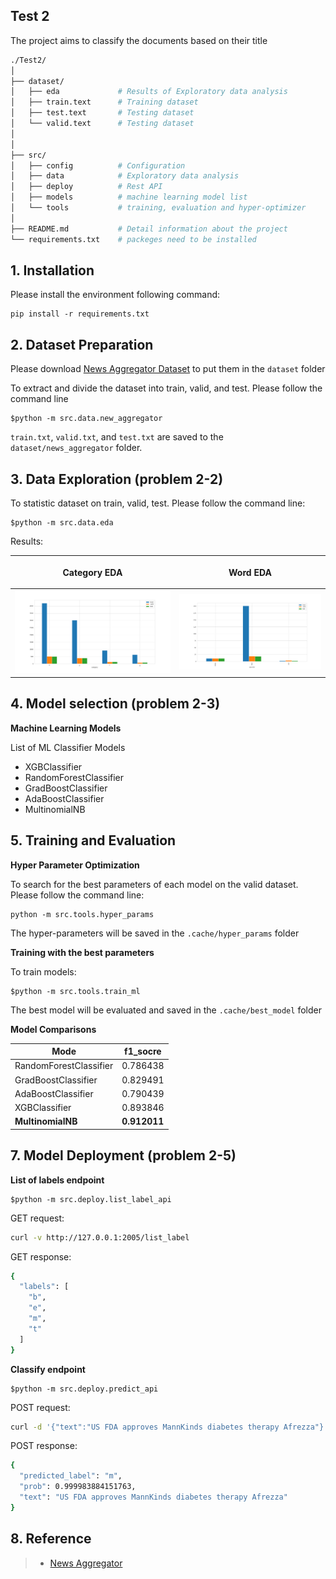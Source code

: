 ## Test 2 

The project aims to classify the documents based on their title

```bash
./Test2/
│
├── dataset/
│   ├── eda             # Results of Exploratory data analysis 
│   ├── train.text      # Training dataset
│   ├── test.text       # Testing dataset
│   └── valid.text      # Testing dataset
│
│
├── src/
│   ├── config          # Configuration
│   ├── data            # Exploratory data analysis 
│   ├── deploy          # Rest API
│   ├── models          # machine learning model list
│   └── tools           # training, evaluation and hyper-optimizer
│
├── README.md           # Detail information about the project
└── requirements.txt    # packeges need to be installed

```

## 1. Installation

Please install the environment following command:
```
pip install -r requirements.txt
```

## 2. Dataset Preparation
Please download [News Aggregator Dataset]() to put them in the `dataset` folder

To extract and divide the dataset into train, valid, and test. Please follow the command line

```shell
$python -m src.data.new_aggregator
```

`train.txt`, `valid.txt`, and `test.txt` are saved to the `dataset/news_aggregator` folder.

## 3. Data Exploration (problem 2-2)

To statistic dataset on train, valid, test. Please follow the command line:

```shell
$python -m src.data.eda
```

Results:

| <p align="center">Category EDA</p> | <p align="center">Word EDA</p>|
|--|--|
| <img src='dataset/eda/category_eda.png'> | <img src='dataset/eda/word_eda.png'> |


## 4. Model selection (problem 2-3)

**Machine Learning Models**

List of ML Classifier Models
+ XGBClassifier
+ RandomForestClassifier
+ GradBoostClassifier
+ AdaBoostClassifier
+ MultinomialNB


## 5. Training and Evaluation

**Hyper Parameter Optimization**

To search for the best parameters of each model on the valid dataset. Please follow the command line:
```shell
python -m src.tools.hyper_params
```

The hyper-parameters will be saved in the `.cache/hyper_params` folder

**Training with the best parameters**

To train models:
```shell
$python -m src.tools.train_ml
```
The best model will be evaluated and saved in the `.cache/best_model` folder

**Model Comparisons**

| Mode | f1_socre |
|--|--|
| RandomForestClassifier | 0.786438 |
| GradBoostClassifier | 0.829491 |
| AdaBoostClassifier | 0.790439 |
| XGBClassifier | 0.893846 |
| **MultinomialNB** | **0.912011** |

## 7. Model Deployment (problem 2-5)

**List of labels endpoint**
```shell
$python -m src.deploy.list_label_api
```

GET request:
```bash
curl -v http://127.0.0.1:2005/list_label
```
GET response:
```bash
{
  "labels": [
    "b",
    "e",
    "m",
    "t"
  ]
}
```

**Classify endpoint**
```shell
$python -m src.deploy.predict_api
```

POST request: 
```bash
curl -d '{"text":"US FDA approves MannKinds diabetes therapy Afrezza"}' -H 'Content-Type: application/json' http://127.0.0.1:2005/classify 
```
POST response:
```bash
{
  "predicted_label": "m",
  "prob": 0.999983884151763,
  "text": "US FDA approves MannKinds diabetes therapy Afrezza"
}

```

## 8. Reference

>+ [News Aggregator](https://archive.ics.uci.edu/dataset/359/news+aggregator)



